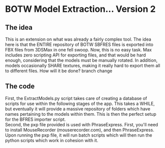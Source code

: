 # BOTW Model Extraction... Version 2 #

## The idea ##

This is an extension on what was already a fairly complex tool.  The idea here is that the ENTIRE repository of BOTW SBFRES files is exported into FBX files from 3DSMax in one fell swoop.  Now, this is no easy task.  Max includes zero scripting API for exporting files, and that would be hard enough, considering that the models must be manually rotated.  In addition, models occasionally SHARE textures, making it really hard to export them all to different files.  How will it be done?  branch change

## The code ##

First, the ExtractModels.py script takes care of creating a database of scripts for use within the following stages of the app.  This takes a WHILE, but eventually it will provide a massive repository of folders which have names pertaining to the models within them.  This is then the perfect setup for the BFRES importer script.  
Second, the pxp file provided is used with PhraseExpress.  First, you'll need to install MouseRecorder (mouserecorder.com), and then PhraseExpress.  Upon running the pxp file, it will run batch scripts which will then run the python scripts which work in cohesion with it.  
